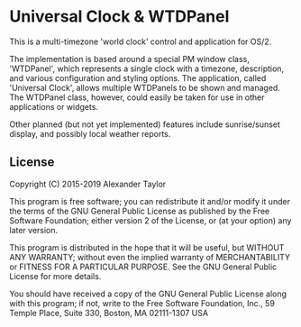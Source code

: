 Universal Clock & WTDPanel
==========================

This is a multi-timezone 'world clock' control and application for OS/2.  

The implementation is based around a special PM window class, 'WTDPanel', which
represents a single clock with a timezone, description, and various configuration
and styling options. The application, called 'Universal Clock', allows multiple
WTDPanels to be shown and managed.  The WTDPanel class, however, could easily be
taken for use in other applications or widgets.

Other planned (but not yet implemented) features include sunrise/sunset display, 
and possibly local weather reports.


License
-------

  Copyright (C) 2015-2019 Alexander Taylor

  This program is free software; you can redistribute it and/or modify
  it under the terms of the GNU General Public License as published by
  the Free Software Foundation; either version 2 of the License, or
  (at your option) any later version.

  This program is distributed in the hope that it will be useful,
  but WITHOUT ANY WARRANTY; without even the implied warranty of
  MERCHANTABILITY or FITNESS FOR A PARTICULAR PURPOSE.  See the
  GNU General Public License for more details.

  You should have received a copy of the GNU General Public License
  along with this program; if not, write to the Free Software
  Foundation, Inc., 59 Temple Place, Suite 330, Boston, MA  02111-1307  USA
